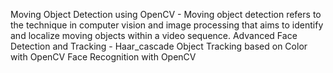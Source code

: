 Moving Object Detection using OpenCV - Moving object detection refers to the technique in computer vision and image processing that aims to identify and localize moving objects within a video sequence.
Advanced Face Detection and Tracking - Haar_cascade
Object Tracking based on Color with OpenCV 
Face Recognition with OpenCV 
